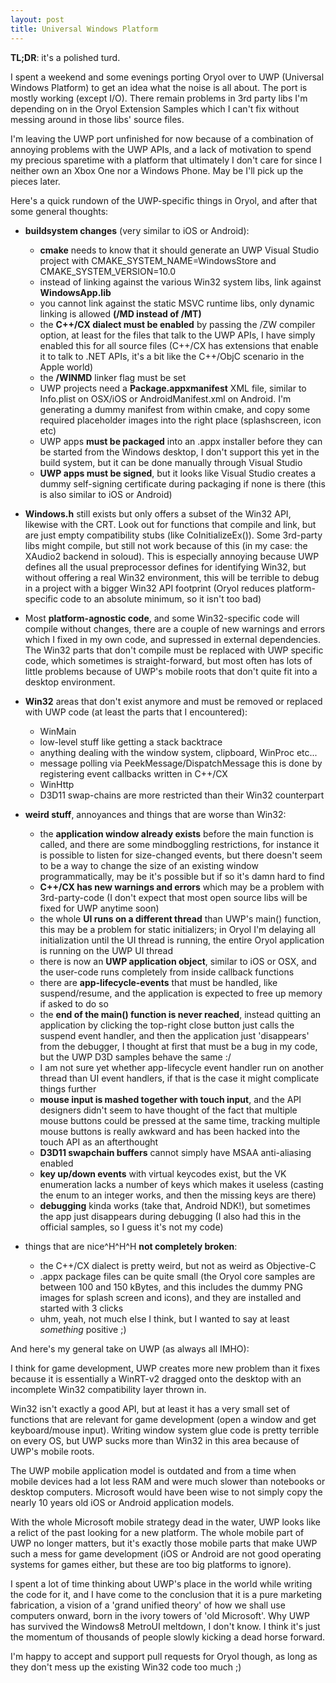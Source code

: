 ```yaml
---
layout: post
title: Universal Windows Platform
---
```


**TL;DR**: it's a polished turd.

I spent a weekend and some evenings porting Oryol over to UWP (Universal Windows
Platform) to get an idea what the noise is all about. The port is
mostly working (except I/O). There remain problems in 3rd party
libs I'm depending on in the Oryol Extension Samples which I can't fix
without messing around in those libs' source files.

I'm leaving the UWP port unfinished for now because of a combination of
annoying problems with the UWP APIs, and a lack of motivation to spend my
precious sparetime with a platform that ultimately I don't care for since I
neither own an Xbox One nor a Windows Phone.  May be I'll pick up the pieces
later.

Here's a quick rundown of the UWP-specific things in Oryol, and after
that some general thoughts:

- **buildsystem changes** (very similar to iOS or Android):
    - **cmake** needs to know that it should generate an UWP Visual Studio project with
      CMAKE_SYSTEM_NAME=WindowsStore and CMAKE_SYSTEM_VERSION=10.0
    - instead of linking against the various Win32 system libs, link against
      **WindowsApp.lib**
    - you cannot link against the static MSVC runtime libs, only dynamic linking
      is allowed **(/MD instead of /MT)**
    - the **C++/CX dialect must be enabled** by passing the /ZW compiler option,
      at least for the files that talk to the UWP APIs, I have simply
      enabled this for all source files (C++/CX has extensions that enable it 
      to talk to .NET APIs, it's a bit like the C++/ObjC scenario
      in the Apple world)
    - the **/WINMD** linker flag must be set
    - UWP projects need a **Package.appxmanifest** XML file, similar to
      Info.plist on OSX/iOS or AndroidManifest.xml on Android. I'm generating
      a dummy manifest from within cmake, and copy some required placeholder
      images into the right place (splashscreen, icon etc)
    - UWP apps **must be packaged** into an .appx installer before they can
      be started from the Windows desktop, I don't support this yet
      in the build system, but it can be done manually through
      Visual Studio
    - **UWP apps must be signed**, but it looks like Visual Studio creates
      a dummy self-signing certificate during packaging if none is there 
      (this is also similar to iOS or Android)


- **Windows.h** still exists but only offers a subset of the Win32 API, likewise
  with the CRT. Look out for functions that compile and link, but are just
  empty compatibility stubs (like CoInitializeEx()).  Some 3rd-party libs might
  compile, but still not work because of this (in my case: the XAudio2 backend
  in soloud). This is especially annoying because UWP defines all the usual
  preprocessor defines for identifying Win32, but without offering a real Win32
  environment, this will be terrible to debug in a project with a bigger Win32
  API footprint (Oryol reduces platform-specific code to an absolute minimum,
  so it isn't too bad)

- Most **platform-agnostic code**, and some Win32-specific code will compile
  without changes, there are a couple of new warnings and errors which I fixed
  in my own code, and supressed in external dependencies. The Win32 parts that
  don't compile must be replaced with UWP specific code, which sometimes is
  straight-forward, but most often has lots of little problems because of UWP's
  mobile roots that don't quite fit into a desktop environment.

- **Win32** areas that don't exist anymore and must be removed or replaced with UWP
  code (at least the parts that I encountered):
    - WinMain
    - low-level stuff like getting a stack backtrace
    - anything dealing with the window system, clipboard, WinProc etc...
    - message polling via PeekMessage/DispatchMessage this is done by
      registering event callbacks written in C++/CX
    - WinHttp
    - D3D11 swap-chains are more restricted than their Win32 counterpart

- **weird stuff**, annoyances and things that are worse than Win32:
    - the **application window already exists** before the main function is called,
      and there are some mindboggling restrictions, for instance it is possible
      to listen for size-changed events, but there doesn't seem to be a way to
      change the size of an existing window programmatically, may be it's
      possible but if so it's damn hard to find
    - **C++/CX has new warnings and errors** which may be a problem with
      3rd-party-code (I don't expect that most open source libs will
      be fixed for UWP anytime soon)
    - the whole **UI runs on a different thread** than UWP's main() function, this
      may be a problem for static initializers; in Oryol I'm delaying all
      initialization until the UI thread is running, the entire Oryol
      application is running on the UWP UI thread
    - there is now an **UWP application object**, similar to iOS or OSX, and the
      user-code runs completely from inside callback functions
    - there are **app-lifecycle-events** that must be handled, like suspend/resume,
      and the application is expected to free up memory if asked to do so 
    - the **end of the main() function is never reached**, instead quitting an
      application by clicking the top-right close button just calls the suspend
      event handler, and then the application just 'disappears' from the
      debugger, I thought at first that must be a bug in my code, but 
      the UWP D3D samples behave the same :/
    - I am not sure yet whether app-lifecycle event handler run on another
      thread than UI event handlers, if that is the case it might complicate
      things further
    - **mouse input is mashed together with touch input**, and the API designers
      didn't seem to have thought of the fact that multiple mouse buttons could
      be pressed at the same time, tracking multiple mouse buttons is really
      awkward and has been hacked into the touch API as an afterthought
    - **D3D11 swapchain buffers** cannot simply have MSAA anti-aliasing enabled
    - **key up/down events** with virtual keycodes exist, but the VK enumeration
      lacks a number of keys which makes it useless (casting the enum
      to an integer works, and then the missing keys are there)
    - **debugging** kinda works (take that, Android NDK!), but sometimes the app
      just disappears during debugging (I also had this in the official
      samples, so I guess it's not my code)

- things that are nice^H^H^H **not completely broken**:
    - the C++/CX dialect is pretty weird, but not as weird as Objective-C
    - .appx package files can be quite small (the Oryol core samples are
      between 100 and 150 kBytes, and this includes the dummy PNG images for
      splash screen and icons), and they are installed and started with 3
      clicks
    - uhm, yeah, not much else I think, but I wanted to say at least _something_
      positive ;)

And here's my general take on UWP (as always all IMHO): 

I think for game development, UWP creates more new problem than it fixes because
it is essentially a WinRT-v2 dragged onto the desktop with an incomplete Win32
compatibility layer thrown in. 

Win32 isn't exactly a good API, but at least it has a very small set of
functions that are relevant for game development (open a window and get
keyboard/mouse input). Writing window system glue code is pretty terrible on
every OS, but UWP sucks more than Win32 in this area because of UWP's mobile 
roots.

The UWP mobile application model is outdated and from a time when mobile
devices had a lot less RAM and were much slower than notebooks or desktop
computers. Microsoft would have been wise to not simply copy the nearly 10
years old iOS or Android application models.

With the whole Microsoft mobile strategy dead in the water, UWP looks like a
relict of the past looking for a new platform. The whole mobile part of
UWP no longer matters, but it's exactly those mobile parts that make UWP such a
mess for game development (iOS or Android are not good operating systems for
games either, but these are too big platforms to ignore).

I spent a lot of time thinking about UWP's place in the world while writing the
code for it, and I have come to the conclusion that it is a pure marketing
fabrication, a vision of a 'grand unified theory' of how we shall use
computers onward, born in the ivory towers of 'old Microsoft'. Why UWP has
survived the Windows8 MetroUI meltdown, I don't know. I think it's just the
momentum of thousands of people slowly kicking a dead horse forward.

I'm happy to accept and support pull requests for Oryol though, as long
as they don't mess up the existing Win32 code too much ;)

